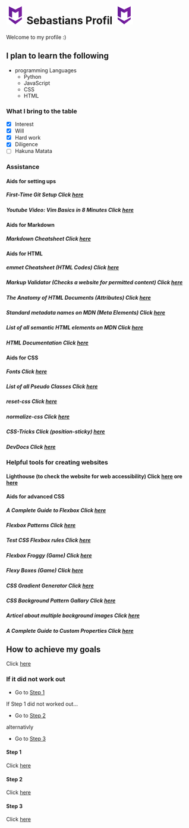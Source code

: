 # ![alt text](https://github.com/adam-p/markdown-here/raw/master/src/common/images/icon48.png "Logo Title Text 1")   Sebastians Profil   ![alt text](https://github.com/adam-p/markdown-here/raw/master/src/common/images/icon48.png "Logo Title Text 1")

Welcome to my profile :)

## I plan to learn the following
- programming Languages
  - Python
  - JavaScript
  - CSS
  - HTML

### What I bring to the table
- [x] Interest
- [x] Will
- [x] Hard work
- [x] Diligence
- [ ] Hakuna Matata

### Assistance

#### Aids for setting ups

##### First-Time Git Setup Click [here](https://git-scm.com/book/en/v2/Getting-Started-First-Time-Git-Setup)

##### Youtube Video: Vim Basics in 8 Minutes Click [here](https://www.youtube.com/watch?v=ggSyF1SVFr4)

#### Aids for Markdown

##### Markdown Cheatsheet Click [here](https://github.com/adam-p/markdown-here/wiki/Markdown-Cheatsheet)



#### Aids for HTML

##### emmet Cheatsheet (HTML Codes) Click [here](https://docs.emmet.io/cheat-sheet/)

##### Markup Validator (Checks a website for permitted content) Click [here](https://validator.w3.org/)

##### The Anatomy of HTML Documents (Attributes) Click [here](https://developer.mozilla.org/en-US/docs/Web/HTML/Attributes)

##### Standard metadata names on MDN (Meta Elements) Click [here](https://developer.mozilla.org/en-US/docs/Web/HTML/Attributes)

##### List of all semantic HTML elements on MDN Click [here](https://developer.mozilla.org/en-US/docs/Web/HTML/Element)

##### HTML Documentation Click [here](https://devdocs.io/html/)


#### Aids for CSS

##### Fonts Click [here](https://fonts.google.com/)

##### List of all Pseudo Classes Click [here](https://developer.mozilla.org/de/docs/Web/CSS/Pseudo-classes)

##### reset-css Click  [here](https://github.com/shannonmoeller/reset-css/blob/master/reset.css)

##### normalize-css Click  [here](https://unpkg.com/normalize.css@8.0.1/normalize.css)

##### CSS-Tricks Click (position-sticky) [here](https://css-tricks.com/position-sticky-2/)

##### DevDocs Click [here](https://devdocs.io/css/)


### Helpful tools for creating websites

#### Lighthouse (to check the website for web accessibility) Click [here](https://developers.google.com/web/tools/lighthouse) ore  [here](https://web.dev/measure/?gclid=EAIaIQobChMIn8bVxJC29QIVk813Ch0JYgOkEAAYASAAEgJeAPD_BwE)


#### Aids for advanced CSS

##### A Complete Guide to Flexbox Click [here](https://css-tricks.com/snippets/css/a-guide-to-flexbox/)

##### Flexbox Patterns Click [here](https://flexboxpatterns.com/)

##### Test CSS Flexbox rules Click [here](https://flexbox.help/)

##### Flexbox Froggy (Game) Click [here](https://flexboxfroggy.com/#de)

##### Flexy Boxes (Game) Click [here](https://the-echoplex.net/flexyboxes/)

##### CSS Gradient Generator Click [here](https://cssgradient.io/)

##### CSS Background Pattern Gallary Click [here](https://projects.verou.me/css3patterns/)

##### Articel about multiple background images Click [here](https://css-tricks.com/css-basics-using-multiple-backgrounds/)

##### A Complete Guide to Custom Properties Click [here](https://css-tricks.com/a-complete-guide-to-custom-properties/)







## How to achieve my goals

Click [here](https://google.com)

### If it did not work out

- Go to [Step 1](#step-1)

If Step 1 did not worked out...

- Go to [Step 2](#step-2)

alternativly 

- Go to [Step 3](#step-3)

#### Step 1
Click [here](https://google.com)

#### Step 2
Click [here](https://www.youtube.com/watch?v=owTPZQQAVyQ=)

#### Step 3
Click [here](https://google.com)


